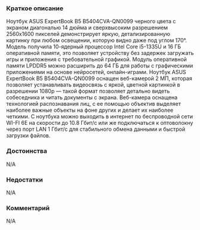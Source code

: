 ### **Краткое описание**
Ноутбук ASUS ExpertBook B5 B5404CVA-QN0099 черного цвета с экраном диагональю 14 дюйма и сверхвысоким разрешением 2560x1600 пикселей демонстрирует яркую, детализированную картинку при любом освещении, которую видно даже под углом 170°. Модель получила 10-ядерный процессор Intel Core i5-1335U и 16 ГБ оперативной памяти, это позволяет устройству без задержек загружать игры и приложения с требовательной графикой. Модуль оперативной памяти LPDDR5 можно расширить до 64 ГБ для работы с графическими приложениями на основе нейросетей, онлайн-играми.  Ноутбук ASUS ExpertBook B5 B5404CVA-QN0099 оснащен веб-камерой 2 МП, которая позволяет устанавливать видеосвязь с яркой, цветной картинкой в разрешении 1080р — такой формат позволяет детально видеть собеседника и читать документы с экрана. Веб-камера оснащена технологией распознавания лиц, с ее помощью объектив выделяет наиболее важные объекты на фоне других и делает их наиболее четкими. С ноутбука можно выходить в интернет по беспроводной сети WI-FI 6E на скорости до 10.8 Гбит/с или же подключаться к оптоволокну через порт LAN 1 Гбит/с для стабильного обмена данными и быстрой загрузки файлов.

### **Достоинства**
N/A

### **Недостатки**
N/A

### **Комментарий**
N/A
